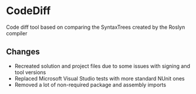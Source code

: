# CodeDiff
Code diff tool based on comparing the SyntaxTrees created by the Roslyn compiler

## Changes
- Recreated solution and project files due to some issues with signing and tool versions
- Replaced Microsoft Visual Studio tests with more standard NUnit ones
- Removed a lot of non-required package and assembly imports
